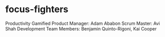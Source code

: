 # focus-fighters
Productivity Gamified
Product Manager: Adam Ababon
Scrum Master: Avi Shah
Development Team Members: Benjamin Quinto-Rigoni, Kai Cooper
